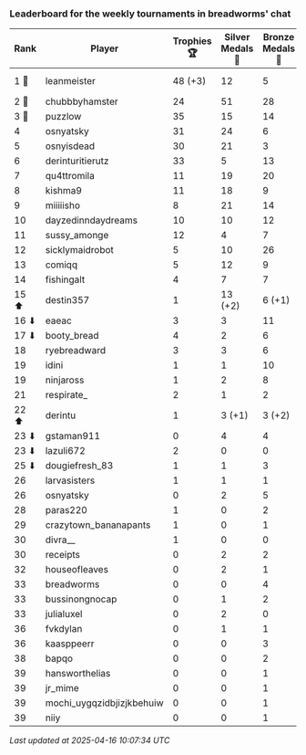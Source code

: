 ### Leaderboard for the weekly tournaments in breadworms' chat
| Rank | Player | Trophies 🏆 | Silver Medals 🥈 | Bronze Medals 🥉 | Points |
|------|--------|-------------|------------------|------------------|--------|
| 1 🥇 | leanmeister | 48 (+3) | 12 | 5 | 158.5 (+9.0) |
| 2 🥈 | chubbbyhamster | 24 | 51 | 28 | 137.0 |
| 3 🥉 | puzzlow | 35 | 15 | 14 | 127.0 |
| 4 | osnyatsky | 31 | 24 | 6 | 120.0 |
| 5 | osnyisdead | 30 | 21 | 3 | 112.5 |
| 6 | derinturitierutz | 33 | 5 | 13 | 110.5 |
| 7 | qu4ttromila | 11 | 19 | 20 | 62.0 |
| 8 | kishma9 | 11 | 18 | 9 | 55.5 |
| 9 | miiiiisho | 8 | 21 | 14 | 52.0 |
| 10 | dayzedinndaydreams | 10 | 10 | 12 | 46.0 |
| 11 | sussy_amonge | 12 | 4 | 7 | 43.5 |
| 12 | sicklymaidrobot | 5 | 10 | 26 | 38.0 |
| 13 | comiqq | 5 | 12 | 9 | 31.5 |
| 14 | fishingalt | 4 | 7 | 7 | 22.5 |
| 15 ⬆| destin357 | 1 | 13 (+2) | 6 (+1) | 19.0 (+2.5) |
| 16 ⬇| eaeac | 3 | 3 | 11 | 17.5 |
| 17 ⬇| booty_bread | 4 | 2 | 6 | 17.0 |
| 18 | ryebreadward | 3 | 3 | 6 | 15.0 |
| 19 | idini | 1 | 1 | 10 | 9.0 |
| 19 | ninjaross | 1 | 2 | 8 | 9.0 |
| 21 | respirate_ | 2 | 1 | 2 | 8.0 |
| 22 ⬆| derintu | 1 | 3 (+1) | 3 (+2) | 7.5 (+2.0) |
| 23 ⬇| gstaman911 | 0 | 4 | 4 | 6.0 |
| 23 ⬇| lazuli672 | 2 | 0 | 0 | 6.0 |
| 25 ⬇| dougiefresh_83 | 1 | 1 | 3 | 5.5 |
| 26 | larvasisters | 1 | 1 | 1 | 4.5 |
| 26 | osnyatsky | 0 | 2 | 5 | 4.5 |
| 28 | paras220 | 1 | 0 | 2 | 4.0 |
| 29 | crazytown_bananapants | 1 | 0 | 1 | 3.5 |
| 30 | divra__ | 1 | 0 | 0 | 3.0 |
| 30 | receipts | 0 | 2 | 2 | 3.0 |
| 32 | houseofleaves | 0 | 2 | 1 | 2.5 |
| 33 | breadworms | 0 | 0 | 4 | 2.0 |
| 33 | bussinongnocap | 0 | 1 | 2 | 2.0 |
| 33 | julialuxel | 0 | 2 | 0 | 2.0 |
| 36 | fvkdylan | 0 | 1 | 1 | 1.5 |
| 36 | kaasppeerr | 0 | 0 | 3 | 1.5 |
| 38 | bapqo | 0 | 0 | 2 | 1.0 |
| 39 | hansworthelias | 0 | 0 | 1 | 0.5 |
| 39 | jr_mime | 0 | 0 | 1 | 0.5 |
| 39 | mochi_uygqzidbjizjkbehuiw | 0 | 0 | 1 | 0.5 |
| 39 | niiy | 0 | 0 | 1 | 0.5 |

_Last updated at 2025-04-16 10:07:34 UTC_